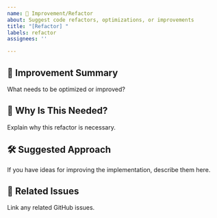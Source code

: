 ```yaml
---
name: 🔧 Improvement/Refactor
about: Suggest code refactors, optimizations, or improvements
title: "[Refactor] "
labels: refactor
assignees: ''

---
```


## 🔧 Improvement Summary
What needs to be optimized or improved?

## 🎯 Why Is This Needed?
Explain why this refactor is necessary.

## 🛠 Suggested Approach
If you have ideas for improving the implementation, describe them here.

## 🔗 Related Issues
Link any related GitHub issues.
